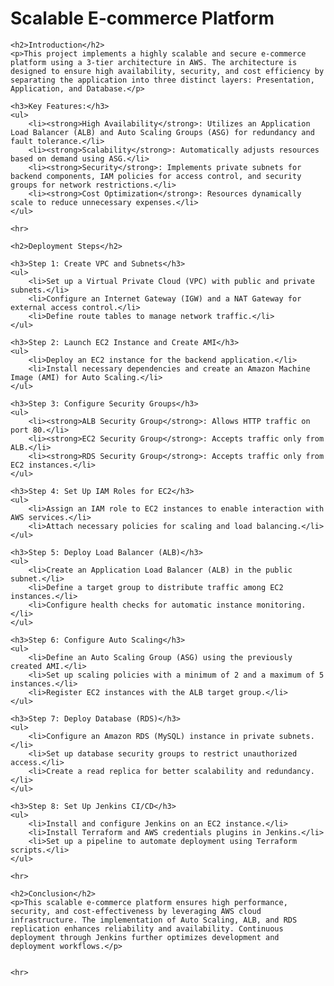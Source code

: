 <!DOCTYPE html>
<html lang="en">
<head>
    <meta charset="UTF-8">
    <meta name="viewport" content="width=device-width, initial-scale=1.0">
    <title>Scalable E-commerce Platform</title>
</head>
<body>
    <h1>Scalable E-commerce Platform</h1>
    
    <h2>Introduction</h2>
    <p>This project implements a highly scalable and secure e-commerce platform using a 3-tier architecture in AWS. The architecture is designed to ensure high availability, security, and cost efficiency by separating the application into three distinct layers: Presentation, Application, and Database.</p>
    
    <h3>Key Features:</h3>
    <ul>
        <li><strong>High Availability</strong>: Utilizes an Application Load Balancer (ALB) and Auto Scaling Groups (ASG) for redundancy and fault tolerance.</li>
        <li><strong>Scalability</strong>: Automatically adjusts resources based on demand using ASG.</li>
        <li><strong>Security</strong>: Implements private subnets for backend components, IAM policies for access control, and security groups for network restrictions.</li>
        <li><strong>Cost Optimization</strong>: Resources dynamically scale to reduce unnecessary expenses.</li>
    </ul>
    
    <hr>
    
    <h2>Deployment Steps</h2>
    
    <h3>Step 1: Create VPC and Subnets</h3>
    <ul>
        <li>Set up a Virtual Private Cloud (VPC) with public and private subnets.</li>
        <li>Configure an Internet Gateway (IGW) and a NAT Gateway for external access control.</li>
        <li>Define route tables to manage network traffic.</li>
    </ul>
    
    <h3>Step 2: Launch EC2 Instance and Create AMI</h3>
    <ul>
        <li>Deploy an EC2 instance for the backend application.</li>
        <li>Install necessary dependencies and create an Amazon Machine Image (AMI) for Auto Scaling.</li>
    </ul>
    
    <h3>Step 3: Configure Security Groups</h3>
    <ul>
        <li><strong>ALB Security Group</strong>: Allows HTTP traffic on port 80.</li>
        <li><strong>EC2 Security Group</strong>: Accepts traffic only from ALB.</li>
        <li><strong>RDS Security Group</strong>: Accepts traffic only from EC2 instances.</li>
    </ul>
    
    <h3>Step 4: Set Up IAM Roles for EC2</h3>
    <ul>
        <li>Assign an IAM role to EC2 instances to enable interaction with AWS services.</li>
        <li>Attach necessary policies for scaling and load balancing.</li>
    </ul>
    
    <h3>Step 5: Deploy Load Balancer (ALB)</h3>
    <ul>
        <li>Create an Application Load Balancer (ALB) in the public subnet.</li>
        <li>Define a target group to distribute traffic among EC2 instances.</li>
        <li>Configure health checks for automatic instance monitoring.</li>
    </ul>
    
    <h3>Step 6: Configure Auto Scaling</h3>
    <ul>
        <li>Define an Auto Scaling Group (ASG) using the previously created AMI.</li>
        <li>Set up scaling policies with a minimum of 2 and a maximum of 5 instances.</li>
        <li>Register EC2 instances with the ALB target group.</li>
    </ul>
    
    <h3>Step 7: Deploy Database (RDS)</h3>
    <ul>
        <li>Configure an Amazon RDS (MySQL) instance in private subnets.</li>
        <li>Set up database security groups to restrict unauthorized access.</li>
        <li>Create a read replica for better scalability and redundancy.</li>
    </ul>
    
    <h3>Step 8: Set Up Jenkins CI/CD</h3>
    <ul>
        <li>Install and configure Jenkins on an EC2 instance.</li>
        <li>Install Terraform and AWS credentials plugins in Jenkins.</li>
        <li>Set up a pipeline to automate deployment using Terraform scripts.</li>
    </ul>
    
    <hr>
    
    <h2>Conclusion</h2>
    <p>This scalable e-commerce platform ensures high performance, security, and cost-effectiveness by leveraging AWS cloud infrastructure. The implementation of Auto Scaling, ALB, and RDS replication enhances reliability and availability. Continuous deployment through Jenkins further optimizes development and deployment workflows.</p>
    
    
    <hr>
</body>
</html>

